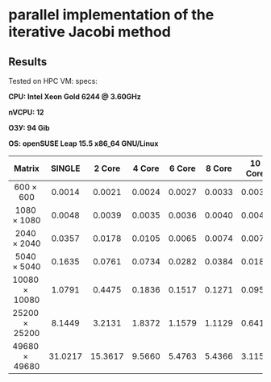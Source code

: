 # parallel implementation of the iterative Jacobi method

## Results

Tested on HPC VM:
specs:

**CPU: Intel Xeon Gold 6244 @ 3.60GHz**

**nVCPU: 12**

**ОЗУ: 94 Gib**

**OS: openSUSE Leap 15.5 x86_64 GNU/Linux**


|Matrix|SINGLE|2 Core|4 Core|6 Core|8 Core|10 Core|
|:-:|:-:|:-:|:-:|:-:|:-:|:-:|
|$600\times600$|0.0014|0.0021|0.0024|0.0027|0.0033|0.0037|
|$1080\times1080$|0.0048|0.0039|0.0035|0.0036|0.0040|0.0045|
|$2040\times2040$|0.0357|0.0178|0.0105|0.0065|0.0074|0.0074|
|$5040\times5040$|0.1635|0.0761|0.0734|0.0282|0.0384|0.0184|
|$10080\times10080$|1.0791|0.4475|0.1836|0.1517|0.1271|0.0952|
|$25200\times25200$|8.1449|3.2131|1.8372|1.1579|1.1129|0.6414|
|$49680\times49680$|31.0217|15.3617|9.5660|5.4763|5.4366|3.1153|
